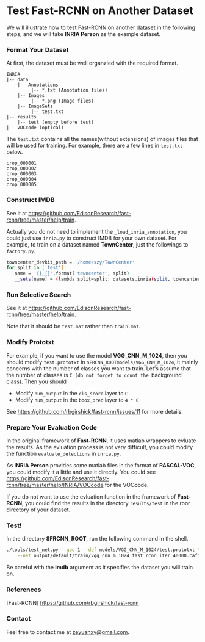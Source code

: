 # Test Fast-RCNN on Another Dataset

We will illustrate how to test Fast-RCNN on another dataset in the following steps, and we will take **INRIA Person** as the example dataset.

### Format Your Dataset

At first, the dataset must be well organzied with the required format.
```
INRIA
|-- data
    |-- Annotations
         |-- *.txt (Annotation files)
    |-- Images
         |-- *.png (Image files)
    |-- ImageSets
         |-- test.txt
|-- results
    |-- test (empty before test)
|-- VOCcode (optical)
```

The `test.txt` contains all the names(without extensions) of images files that will be used for training. For example, there are a few lines in `test.txt` below.

```
crop_000001
crop_000002
crop_000003
crop_000004
crop_000005
```

### Construct IMDB

See it at https://github.com/EdisonResearch/fast-rcnn/tree/master/help/train.

Actually you do not need to implement the `_load_inria_annotation`, you could just use `inria.py` to construct IMDB for your own dataset. For example, to train on a dataset named **TownCenter**, just the followings to `factory.py`.

```sh
towncenter_devkit_path = '/home/szy/TownCenter'
for split in ['test']:
   name = '{}_{}'.format('towncenter', split)
   __sets[name] = (lambda split=split: datasets.inria(split, towncenter_devkit_path))
```

### Run Selective Search 

See it at https://github.com/EdisonResearch/fast-rcnn/tree/master/help/train.

Note that it should be `test.mat` rather than `train.mat`.

### Modify Prototxt

For example, if you want to use the model **VGG_CNN_M_1024**, then you should modify `test.prototxt` in `$FRCNN_ROOTmodels/VGG_CNN_M_1024`, it mainly concerns with the number of classes you want to train. Let's assume that the number of classes is `C (do not forget to count the `background` class). Then you should 
  - Modify `num_output` in the `cls_score` layer to `C`
  - Modify `num_output` in the `bbox_pred` layer to `4 * C`

See https://github.com/rbgirshick/fast-rcnn/issues/11 for more details. 

### Prepare Your Evaluation Code

In the original framework of **Fast-RCNN**, it uses matlab wrappers to evluate the results. As the evluation process is not very difficult, you could modify the function `evaluate_detections` in `inria.py`.  

As **INRIA Person** provides some matlab files in the format of **PASCAL-VOC**, you could modify it a little and use it directly. You could see https://github.com/EdisonResearch/fast-rcnn/tree/master/help/INRIA/VOCcode for the VOCcode.

If you do not want to use the evluation function in the framework of **Fast-RCNN**, you could find the results in the directory `results/test` in the roor directory of your dataset.

### Test!

In the directory **$FRCNN_ROOT**, run the following command in the shell.

```sh
./tools/test_net.py --gpu 1 --def models/VGG_CNN_M_1024/test.prototxt \
    --net output/default/train/vgg_cnn_m_1024_fast_rcnn_iter_40000.caffemodel --imdb inria_test
```

Be careful with the **imdb** argument as it specifies the dataset you will train on. 

### References

[Fast-RCNN] https://github.com/rbgirshick/fast-rcnn

### Contact

Feel free to contact me at <zeyuanxy@gmail.com>.